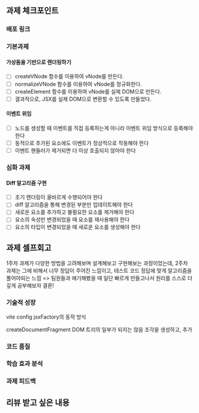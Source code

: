 ## 과제 체크포인트

### 배포 링크

<!--
배포 링크를 적어주세요
예시: https://<username>.github.io/front-6th-chapter1-1/

배포가 완료되지 않으면 과제를 통과할 수 없습니다.
배포 후에 정상 작동하는지 확인해주세요.
-->

### 기본과제

#### 가상돔을 기반으로 렌더링하기

- [ ] createVNode 함수를 이용하여 vNode를 만든다.
- [ ] normalizeVNode 함수를 이용하여 vNode를 정규화한다.
- [ ] createElement 함수를 이용하여 vNode를 실제 DOM으로 만든다.
- [ ] 결과적으로, JSX를 실제 DOM으로 변환할 수 있도록 만들었다.

#### 이벤트 위임

- [ ] 노드를 생성할 때 이벤트를 직접 등록하는게 아니라 이벤트 위임 방식으로 등록해야 한다
- [ ] 동적으로 추가된 요소에도 이벤트가 정상적으로 작동해야 한다
- [ ] 이벤트 핸들러가 제거되면 더 이상 호출되지 않아야 한다

### 심화 과제

#### Diff 알고리즘 구현

- [ ] 초기 렌더링이 올바르게 수행되어야 한다
- [ ] diff 알고리즘을 통해 변경된 부분만 업데이트해야 한다
- [ ] 새로운 요소를 추가하고 불필요한 요소를 제거해야 한다
- [ ] 요소의 속성만 변경되었을 때 요소를 재사용해야 한다
- [ ] 요소의 타입이 변경되었을 때 새로운 요소를 생성해야 한다

## 과제 셀프회고

1주차 과제가 다양한 방법을 고려해보며 설계해보고 구현해보는 과정이었는데,
2주차 과제는 그에 비해서 너무 정답이 주어진 느낌이고, 테스트 코드 정답에 맞게 알고리즘을 풀어야되는 느낌
=> 팀원들과 얘기해봤을 때 일단 빠르게 만들고나서 원리를 스스로 더 깊게 공부해보자 결론!

<!-- 과제에 대한 회고를 작성해주세요 -->

### 기술적 성장

vite config jsxFactory의 동작 방식

createDocumentFragment DOM 트리의 일부가 되지는 않음
조각을 생성하고, 추가

<!-- 예시
- 새로 학습한 개념
- 기존 지식의 재발견/심화
- 구현 과정에서의 기술적 도전과 해결
-->

### 코드 품질

<!-- 예시
- 특히 만족스러운 구현
- 리팩토링이 필요한 부분
- 코드 설계 관련 고민과 결정
-->

### 학습 효과 분석

<!-- 예시
- 가장 큰 배움이 있었던 부분
- 추가 학습이 필요한 영역
- 실무 적용 가능성
-->

### 과제 피드백

<!-- 예시
- 과제에서 모호하거나 애매했던 부분
- 과제에서 좋았던 부분
-->

## 리뷰 받고 싶은 내용

<!--
피드백 받고 싶은 내용을 구체적으로 남겨주세요
모호한 요청은 피드백을 남기기 어렵습니다.

참고링크: https://chatgpt.com/share/675b6129-515c-8001-ba72-39d0fa4c7b62

모호한 요청의 예시)
- 코드 스타일에 대한 피드백 부탁드립니다.
- 코드 구조에 대한 피드백 부탁드립니다.
- 개념적인 오류에 대한 피드백 부탁드립니다.
- 추가 구현이 필요한 부분에 대한 피드백 부탁드립니다.

구체적인 요청의 예시)
- 현재 함수와 변수명을 보면 직관성이 떨어지는 것 같습니다. 함수와 변수를 더 명확하게 이름 지을 수 있는 방법에 대해 조언해주실 수 있나요?
- 현재 파일 단위로 코드가 분리되어 있지만, 모듈화나 계층화가 부족한 것 같습니다. 어떤 기준으로 클래스를 분리하거나 모듈화를 진행하면 유지보수에 도움이 될까요?
- MVC 패턴을 따르려고 했는데, 제가 구현한 구조가 MVC 원칙에 맞게 잘 구성되었는지 검토해주시고, 보완할 부분을 제안해주실 수 있을까요?
- 컴포넌트 간의 의존성이 높아져서 테스트하기 어려운 상황입니다. 의존성을 낮추고 테스트 가능성을 높이는 구조 개선 방안이 있을까요?
-->
